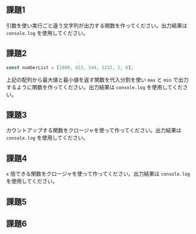## 課題1

引数を使い実行ごと違う文字列が出力する関数を作ってください。出力結果は `console.log` を使用してください。

## 課題2

```javascript
const numberList = [1000, 423, 544, 1232, 2, 6];
```

上記の配列から最大値と最小値を返す関数を代入分割を使い `max` と `min` で出力するように関数を作ってください。出力結果は `console.log` を使用してください。

## 課題3

カウントアップする関数をクロージャを使って作ってください。出力結果は `console.log` を使用してください。

## 課題4

`x` 倍できる関数をクロージャを使って作ってください。出力結果は `console.log` を使用してください。

## 課題5
## 課題6
